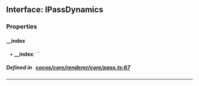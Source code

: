 ## Interface: IPassDynamics


### Properties


#### __index

<div style="margin-left: 10px;">


• **__index**: ``

</div>

##### Defined in &nbsp;   [cocos/core/renderer/core/pass.ts:67](https://github.com/cocos-creator/engine/blob/c7bf6b8a9/cocos/core/renderer/core/pass.ts#L67)&nbsp;
___

